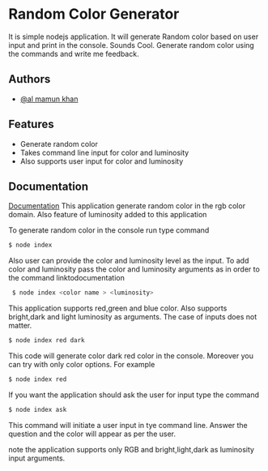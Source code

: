 # Random Color Generator

It is simple nodejs application. It will generate Random color based on user input and print in the console. Sounds Cool. Generate random color using the commands and write me feedback.

## Authors

- [@al mamun khan](https://github.com/almamunkhan09)

## Features

- Generate random color
- Takes command line input for color and luminosity
- Also supports user input for color and luminosity

## Documentation

[Documentation](https://linktodocumentation)
This application generate random color in the rgb color domain. Also feature of luminosity added to this application

To generate random color in the console run type command

```bash
$ node index
```

Also user can provide the color and luminosity level as the input. To add color and luminosity pass the color and luminosity arguments as in order to the command linktodocumentation

```bash
 $ node index <color name > <luminosity>

```

This application supports red,green and blue color. Also supports bright,dark and light luminosity as arguments. The case of inputs does not matter.

```bash
$ node index red dark
```

This code will generate color dark red color in the console. Moreover you can try with only color options.
For example

```bash
$ node index red
```

If you want the application should ask the user for input type the command

```bash
$ node index ask
```

This command will initiate a user input in tye command line. Answer the question and the color will appear as per the user.

note the application supports only RGB and bright,light,dark as luminosity input arguments.
